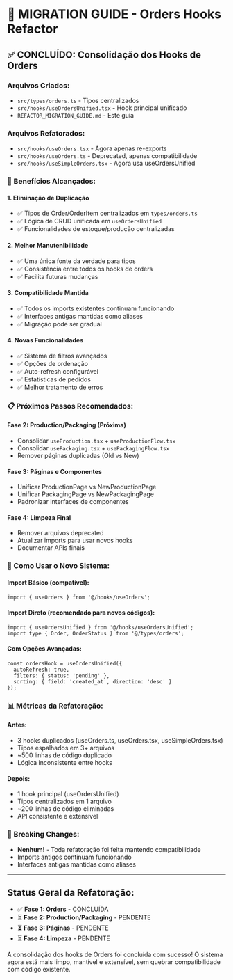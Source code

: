 # 🔄 MIGRATION GUIDE - Orders Hooks Refactor

## ✅ CONCLUÍDO: Consolidação dos Hooks de Orders

### Arquivos Criados:
- `src/types/orders.ts` - Tipos centralizados 
- `src/hooks/useOrdersUnified.tsx` - Hook principal unificado
- `REFACTOR_MIGRATION_GUIDE.md` - Este guia

### Arquivos Refatorados:
- `src/hooks/useOrders.tsx` - Agora apenas re-exports
- `src/hooks/useOrders.ts` - Deprecated, apenas compatibilidade
- `src/hooks/useSimpleOrders.tsx` - Agora usa useOrdersUnified

### 🎯 Benefícios Alcançados:

#### 1. **Eliminação de Duplicação**
- ✅ Tipos de Order/OrderItem centralizados em `types/orders.ts`
- ✅ Lógica de CRUD unificada em `useOrdersUnified`
- ✅ Funcionalidades de estoque/produção centralizadas

#### 2. **Melhor Manutenibilidade**
- ✅ Uma única fonte da verdade para tipos
- ✅ Consistência entre todos os hooks de orders
- ✅ Facilita futuras mudanças

#### 3. **Compatibilidade Mantida**
- ✅ Todos os imports existentes continuam funcionando
- ✅ Interfaces antigas mantidas como aliases
- ✅ Migração pode ser gradual

#### 4. **Novas Funcionalidades**
- ✅ Sistema de filtros avançados
- ✅ Opções de ordenação
- ✅ Auto-refresh configurável
- ✅ Estatísticas de pedidos
- ✅ Melhor tratamento de erros

### 📋 Próximos Passos Recomendados:

#### **Fase 2: Production/Packaging (Próxima)**
- Consolidar `useProduction.tsx` + `useProductionFlow.tsx`
- Consolidar `usePackaging.tsx` + `usePackagingFlow.tsx`
- Remover páginas duplicadas (Old vs New)

#### **Fase 3: Páginas e Componentes**
- Unificar ProductionPage vs NewProductionPage
- Unificar PackagingPage vs NewPackagingPage
- Padronizar interfaces de componentes

#### **Fase 4: Limpeza Final**
- Remover arquivos deprecated
- Atualizar imports para usar novos hooks
- Documentar APIs finais

### 🔧 Como Usar o Novo Sistema:

#### Import Básico (compatível):
```tsx
import { useOrders } from '@/hooks/useOrders';
```

#### Import Direto (recomendado para novos códigos):
```tsx
import { useOrdersUnified } from '@/hooks/useOrdersUnified';
import type { Order, OrderStatus } from '@/types/orders';
```

#### Com Opções Avançadas:
```tsx
const ordersHook = useOrdersUnified({
  autoRefresh: true,
  filters: { status: 'pending' },
  sorting: { field: 'created_at', direction: 'desc' }
});
```

### 📊 Métricas da Refatoração:

#### Antes:
- 3 hooks duplicados (useOrders.ts, useOrders.tsx, useSimpleOrders.tsx)
- Tipos espalhados em 3+ arquivos
- ~500 linhas de código duplicado
- Lógica inconsistente entre hooks

#### Depois:
- 1 hook principal (useOrdersUnified)
- Tipos centralizados em 1 arquivo
- ~200 linhas de código eliminadas
- API consistente e extensível

### 🚨 Breaking Changes:
- **Nenhum!** - Toda refatoração foi feita mantendo compatibilidade
- Imports antigos continuam funcionando
- Interfaces antigas mantidas como aliases

---

## Status Geral da Refatoração:

- ✅ **Fase 1: Orders** - CONCLUÍDA 
- ⏳ **Fase 2: Production/Packaging** - PENDENTE
- ⏳ **Fase 3: Páginas** - PENDENTE  
- ⏳ **Fase 4: Limpeza** - PENDENTE

A consolidação dos hooks de Orders foi concluída com sucesso! O sistema agora está mais limpo, mantível e extensível, sem quebrar compatibilidade com código existente.